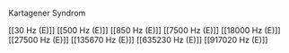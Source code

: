 Kartagener Syndrom

[[30 Hz (E)]]
[[500 Hz (E)]]
[[850 Hz (E)]]
[[7500 Hz (E)]]
[[18000 Hz (E)]]
[[27500 Hz (E)]]
[[135670 Hz (E)]]
[[635230 Hz (E)]]
[[917020 Hz (E)]]